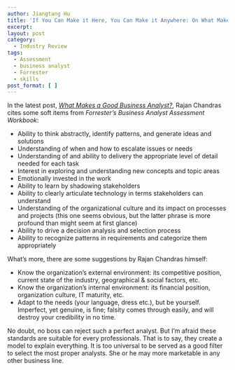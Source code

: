 ```yaml
---
author: Jiangtang Hu
title: 'If You Can Make it Here, You Can Make it Anywhere: On What Makes a Good Business Analyst by Rajan Chandras'
excerpt:
layout: post
category:
  - Industry Review
tags:
  - Assessment
  - business analyst
  - Forrester
  - skills
post_format: [ ]
---
```

In the latest post, [*What Makes a Good Business Analyst?*][1], Rajan Chandras cites some soft items from  *Forrester’s Business Analyst Assessment Workbook*:  
 

*   Ability to think abstractly, identify patterns, and generate ideas and solutions
*   Understanding of when and how to escalate issues or needs
*   Understanding of and ability to delivery the appropriate level of detail needed for each task
*   Interest in exploring and understanding new concepts and topic areas
*   Emotionally invested in the work
*   Ability to learn by shadowing stakeholders
*   Ability to clearly articulate technology in terms stakeholders can understand
*   Understanding of the organizational culture and its impact on processes and projects (this one seems obvious, but the latter phrase is more profound than might seem at first glance)
*   Ability to drive a decision analysis and selection process
*   Ability to recognize patterns in requirements and categorize them appropriately

What’s more, there are some suggestions by Rajan Chandras himself: 

*   Know the organization’s external environment: its competitive position, current state of the industry, geographical & social factors, etc.
*   Know the organization’s internal environment: its financial position, organization culture, IT maturity, etc.
*   Adapt to the needs (your language, dress etc.), but be yourself. Imperfect, yet genuine, is fine; falsity comes through easily, and will destroy your credibility in no time.

No doubt, no boss can reject such a perfect analyst. But I’m afraid these standards are suitable for every professionals. That is to say, they create a model to explain everything. It is too universal to be served as a good filter to select the most proper analysts. She or he may more marketable in any other business line.

 [1]: http://www.intelligententerprise.com/blog/archives/2008/12/what_makes_a_go.html